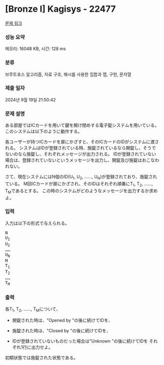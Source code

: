 # [Bronze I] Kagisys - 22477 

[문제 링크](https://www.acmicpc.net/problem/22477) 

### 성능 요약

메모리: 16048 KB, 시간: 128 ms

### 분류

브루트포스 알고리즘, 자료 구조, 해시를 사용한 집합과 맵, 구현, 문자열

### 제출 일자

2024년 9월 19일 21:50:42

### 문제 설명

<p>ある部屋ではICカードを用いて鍵を開け閉めする電子錠システムを用いている。 このシステムは以下のように動作する。</p>

<p>各ユーザーが持つICカードを扉にかざすと、そのICカードのIDがシステムに渡される。 システムはIDが登録されている時、施錠されているなら開錠し、そうでないのなら施錠し、それぞれメッセージが出力される。 IDが登録されていない場合は、登録されていないというメッセージを出力し、開錠及び施錠はおこなわれない。</p>

<p>さて、現在システムにはN個のID(U<sub>1</sub>, U<sub>2</sub>, ……, U<sub>N</sub>)が登録されており、施錠されている。 M回ICカードが扉にかざされ、そのIDはそれぞれ順番にT<sub>1</sub>, T<sub>2</sub>, ……, T<sub>M</sub>であるとする。 この時のシステムがどのようなメッセージを出力するか求めよ。</p>

### 입력 

 <p>入力は以下の形式で与えられる。</p>

<pre>N
U<sub>1</sub>
U<sub>2</sub>
……
U<sub>N</sub>
M
T<sub>1</sub>
T<sub>2</sub>
……
T<sub>M</sub>
</pre>

### 출력 

 <p>各T<sub>1</sub>, T<sub>2</sub>, ……, T<sub>M</sub>について、</p>

<ul>
	<li>
	<p>開錠された時は、"Opened by "の後に続けてIDを、</p>
	</li>
	<li>
	<p>施錠された時は、"Closed by "の後に続けてIDを、</p>
	</li>
	<li>
	<p>IDが登録されていないものだった場合は"Unknown "の後に続けてIDを それぞれ1行に出力せよ。</p>
	</li>
</ul>

<p>初期状態では施錠された状態である。</p>

